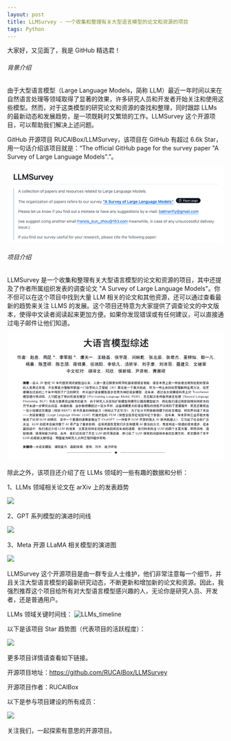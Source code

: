 ```yaml
---
layout: post
title: LLMSurvey - 一个收集和整理有关大型语言模型的论文和资源的项目
tags: Python
---
```


大家好，又见面了，我是 GitHub 精选君！

###### 背景介绍

由于大型语言模型（Large Language Models，简称 LLM）最近一年时间以来在自然语言处理等领域取得了显著的效果，许多研究人员和开发者开始关注和使用这些模型。然而，对于这类模型的研究论文和资源的查找和整理，同时跟踪 LLMs 的最新动态和发展趋势，是一项既耗时又繁琐的工作。LLMSurvey 这个开源项目，可以帮助我们解决上述问题。

GitHub 开源项目 RUCAIBox/LLMSurvey，该项目在 GitHub 有超过 6.6k Star，用一句话介绍该项目就是：“The official GitHub page for the survey paper "A Survey of Large Language Models".”。

![](https://raw.githubusercontent.com/ZhuPeng/pic/master/images/compress_image-20240106230424438.png)

###### 项目介绍

LLMSurvey 是一个收集和整理有关大型语言模型的论文和资源的项目，其中还提及了作者所属组织发表的调查论文 "A Survey of Large Language Models"。你不但可以在这个项目中找到大量 LLM 相关的论文和其他资源，还可以通过查看最新的趋势来关注 LLMS 的发展。这个项目还特意为大家提供了调查论文的中文版本，使得中文读者阅读起来更加方便。如果你发现错误或有任何建议，可以直接通过电子邮件让他们知道。

![](https://raw.githubusercontent.com/ZhuPeng/pic/master/images/compress_image-20240106230640766.png)

除此之外，该项目还介绍了在 LLMs 领域的一些有趣的数据和分析：

1、LLMs 领域相关论文在 arXiv 上的发表趋势

![](https://raw.githubusercontent.com/RUCAIBox/LLMSurvey/master/assets/arxiv_llms.png)

2、GPT 系列模型的演进时间线

![](https://raw.githubusercontent.com/RUCAIBox/LLMSurvey/master/assets/gpt-series.png)

3、Meta 开源 LLaMA 相关模型的演进图

![](https://raw.githubusercontent.com/RUCAIBox/LLMSurvey/master/assets/llama-0628-final.png)

LLMSurvey 这个开源项目是由一群专业人士维护，他们非常注意每一个细节，并且关注大型语言模型的最新研究动态，不断更新和增加新的论文和资源。因此，我强烈推荐这个项目给所有对大型语言模型感兴趣的人，无论你是研究人员、开发者，还是普通用户。

LLMs 领域关键时间线：
![LLMs_timeline](https://raw.githubusercontent.com/RUCAIBox/LLMSurvey/master/assets/LLMs-0623-final.png)


以下是该项目 Star 趋势图（代表项目的活跃程度）：

![](https://api.star-history.com/svg?repos=RUCAIBox/LLMSurvey&type=Timeline)

更多项目详情请查看如下链接。

开源项目地址：https://github.com/RUCAIBox/LLMSurvey 

开源项目作者：RUCAIBox

以下是参与项目建设的所有成员：

![](https://contrib.rocks/image?repo=RUCAIBox/LLMSurvey)

关注我们，一起探索有意思的开源项目。

